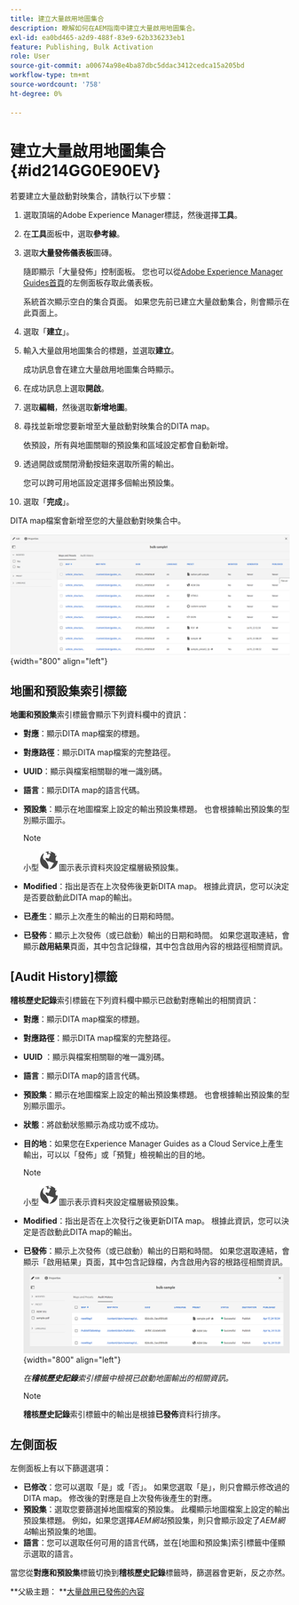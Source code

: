 ```yaml
---
title: 建立大量啟用地圖集合
description: 瞭解如何在AEM指南中建立大量啟用地圖集合。
exl-id: ea0bd465-a2d9-488f-83e9-62b336233eb1
feature: Publishing, Bulk Activation
role: User
source-git-commit: a00674a98e4ba87dbc5ddac3412cedca15a205bd
workflow-type: tm+mt
source-wordcount: '758'
ht-degree: 0%

---
```


# 建立大量啟用地圖集合 {#id214GG0E90EV}

若要建立大量啟動對映集合，請執行以下步驟：

1. 選取頂端的Adobe Experience Manager標誌，然後選擇&#x200B;**工具**。

1. 在&#x200B;**工具**&#x200B;面板中，選取&#x200B;**參考線**。

1. 選取&#x200B;**大量發佈儀表板**&#x200B;圖磚。

   隨即顯示「大量發佈」控制面板。 您也可以從[Adobe Experience Manager Guides首頁](intro-home-page.md)的左側面板存取此儀表板。

   系統首次顯示空白的集合頁面。 如果您先前已建立大量啟動集合，則會顯示在此頁面上。


1. 選取「**建立**」。

1. 輸入大量啟用地圖集合的標題，並選取&#x200B;**建立**。

   成功訊息會在建立大量啟用地圖集合時顯示。

1. 在成功訊息上選取&#x200B;**開啟**。

1. 選取&#x200B;**編輯**，然後選取&#x200B;**新增地圖**。

1. 尋找並新增您要新增至大量啟動對映集合的DITA map。

   依預設，所有與地圖關聯的預設集和區域設定都會自動新增。

1. 透過開啟或關閉滑動按鈕來選取所需的輸出。

   您可以跨可用地區設定選擇多個輸出預設集。

1. 選取「**完成**」。

DITA map檔案會新增至您的大量啟動對映集合中。

![已建立大量啟動集合](images/bulk-activation-collection-created.png){width="800" align="left"}

## 地圖和預設集索引標籤

**地圖和預設集**&#x200B;索引標籤會顯示下列資料欄中的資訊：

- **對應**：顯示DITA map檔案的標題。
- **對應路徑**：顯示DITA map檔案的完整路徑。

- **UUID**：顯示與檔案相關聯的唯一識別碼。

- **語言**：顯示DITA map的語言代碼。
- **預設集**：顯示在地圖檔案上設定的輸出預設集標題。 也會根據輸出預設集的型別顯示圖示。

  >[!NOTE]
  >
  > 小型![](images/global-preset-icon.svg)圖示表示資料夾設定檔層級預設集。

- **Modified**：指出是否在上次發佈後更新DITA map。 根據此資訊，您可以決定是否要啟動此DITA map的輸出。
- **已產生**：顯示上次產生的輸出的日期和時間。
- **已發佈**：顯示上次發佈（或已啟動）輸出的日期和時間。 如果您選取連結，會顯示&#x200B;**啟用結果**&#x200B;頁面，其中包含記錄檔，其中包含啟用內容的根路徑相關資訊。

## [Audit History]標籤

**稽核歷史記錄**&#x200B;索引標籤在下列資料欄中顯示已啟動對應輸出的相關資訊：
- **對應**：顯示DITA map檔案的標題。
- **對應路徑**：顯示DITA map檔案的完整路徑。
- **UUID** ：顯示與檔案相關聯的唯一識別碼。
- **語言**：顯示DITA map的語言代碼。
- **預設集**：顯示在地圖檔案上設定的輸出預設集標題。 也會根據輸出預設集的型別顯示圖示。
- **狀態**：將啟動狀態顯示為成功或不成功。
- **目的地**：如果您在Experience Manager Guides as a Cloud Service上產生輸出，可以以「發佈」或「預覽」檢視輸出的目的地。

  >[!NOTE]
  >
  > 小型![](images/global-preset-icon.svg)圖示表示資料夾設定檔層級預設集。

- **Modified**：指出是否在上次發行之後更新DITA map。 根據此資訊，您可以決定是否啟動此DITA map的輸出。
- **已發佈**：顯示上次發佈（或已啟動）輸出的日期和時間。 如果您選取連結，會顯示「啟用結果」頁面，其中包含記錄檔，內含啟用內容的根路徑相關資訊。
  ![已建立大量啟動集合稽核歷程記錄標籤](images/bulk-collection-audit-history.png){width="800" align="left"}

  *在&#x200B;**稽核歷史記錄**索引標籤中檢視已啟動地圖輸出的相關資訊。*


  >[!NOTE]
  >
  > **稽核歷史記錄**&#x200B;索引標籤中的輸出是根據&#x200B;**已發佈**&#x200B;資料行排序。



## 左側面板

左側面板上有以下篩選選項：

- **已修改**：您可以選取「是」或「否」。 如果您選取「是」，則只會顯示修改過的DITA map。 修改後的對應是自上次發佈後產生的對應。
- **預設集**：選取您要篩選掉地圖檔案的預設集。 此欄顯示地圖檔案上設定的輸出預設集標題。 例如，如果您選擇&#x200B;*AEM網站*&#x200B;預設集，則只會顯示設定了&#x200B;*AEM網站*&#x200B;輸出預設集的地圖。
- **語言**：您可以選取任何可用的語言代碼，並在[地圖和預設集]索引標籤中僅顯示選取的語言。

當您從&#x200B;**對應和預設集**&#x200B;標籤切換到&#x200B;**稽核歷史記錄**&#x200B;標籤時，篩選器會更新，反之亦然。

**父級主題： **[大量啟用已發佈的內容](conf-bulk-activation.md)
